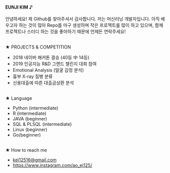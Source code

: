 <h4>EUNJI KIM ♪</h4>


안녕하세요! 제 Github를 찾아주셔서 감사합니다. 저는 머신러닝 개발자입니다. 아직 배우고자 하는 것이 많아 Repo를 마구 생성하며 작은 프로젝트를 많이 하고 있으며, 함께 프로젝트나 스터디 하는 것을 좋아하기 때문에 언제든 연락주세요! 


<br>
★ PROJECTS & COMPETITION</p>


- 2018 네이버 해커톤 결승 (40등 中 14등)
- 2019 인공지능 R&D 그랜드 챌린지 대회 참여
- Emotional Analysis (얼굴 감정 분석)
- 흉부 X-ray 질병 분류
- 신용대출에 따른 대출금상환 분석


<br>
★ Language</p>


* Python (intermediate)
* R (intermediate)
* JAVA (beginner)
* SQL & PLSQL (intermediate)
* Linux (beginner)
* Go(beginner)


<br>
★ How to reach me 

* <a href="mailto:kej12516@gmail.com">   kej12516@gmail.com  </a>   <br>
* <a href="https://www.instagram.com/ao_ej125/">  https://www.instagram.com/ao_ej125/ </a>   <br>

